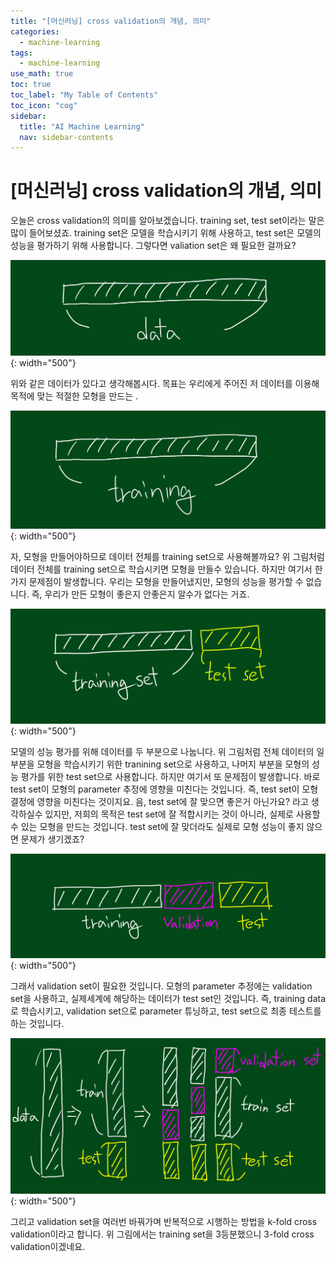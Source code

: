 ```yaml
---
title: "[머신러닝] cross validation의 개념, 의미" 
categories:
  - machine-learning
tags:
  - machine-learning
use_math: true
toc: true
toc_label: "My Table of Contents"
toc_icon: "cog"
sidebar:
  title: "AI Machine Learning"
  nav: sidebar-contents
---
```


# [머신러닝] cross validation의 개념, 의미

오늘은 cross validation의 의미를 알아보겠습니다. 
training set, test set이라는 말은 많이 들어보셨죠. 
training set은 모델을 학습시키기 위해 사용하고, 
test set은 모델의 성능을 평가하기 위해 사용합니다. 
그렇다면 valiation set은 왜 필요한 걸까요? 

![figure02](/assets/images/ml/validation/validation02.jpg){: width="500"}

위와 같은 데이터가 있다고 생각해봅시다. 
목표는 우리에게 주어진 저 데이터를 이용해 목적에 맞는 적절한 모형을 만드는 . 

![figure03](/assets/images/ml/validation/validation03.jpg){: width="500"}

자, 모형을 만들어야하므로 데이터 전체를 training set으로 사용해볼까요? 
위 그림처럼 데이터 전체를 training set으로 학습시키면 모형을 만들수 있습니다. 
하지만 여기서 한가지 문제점이 발생합니다. 
우리는 모형을 만들어냈지만, 모형의 성능을 평가할 수 없습니다. 
즉, 우리가 만든 모형이 좋은지 안좋은지 알수가 없다는 거죠.

![figure04](/assets/images/ml/validation/validation04.jpg){: width="500"}

모델의 성능 평가를 위해 데이터를 두 부분으로 나눕니다. 
위 그림처럼 전체 데이터의 일부분을 모형을 학습시키기 위한 tranining set으로 사용하고, 
나머지 부분을 모형의 성능 평가를 위한 test set으로 사용합니다. 
하지만 여기서 또 문제점이 발생합니다. 
바로 test set이 모형의 parameter 추정에 영향을 미친다는 것입니다. 
즉, test set이 모형 결정에 영향을 미친다는 것이지요. 
음, test set에 잘 맞으면 좋은거 아닌가요? 라고 생각하실수 있지만, 
저희의 목적은 test set에 잘 적합시키는 것이 아니라, 실제로 사용할 수 있는 모형을 만드는 것입니다. 
test set에 잘 맞더라도 실제로 모형 성능이 좋지 않으면 문제가 생기겠죠?

![figure05](/assets/images/ml/validation/validation05.jpg){: width="500"}

그래서 validation set이 필요한 것입니다. 
모형의 parameter 추정에는 validation set을 사용하고, 
실제세계에 해당하는 데이터가 test set인 것입니다. 
즉, training data로 학습시키고, validation set으로 parameter 튜닝하고, test set으로 최종 테스트를 하는 것입니다. 

![figure06](/assets/images/ml/validation/validation06.jpg){: width="500"}

그리고 validation set을 여러번 바꿔가며 반복적으로 시행하는 방법을 k-fold cross validation이라고 합니다. 
위 그림에서는 training set을 3등분했으니 3-fold cross validation이겠네요. 
